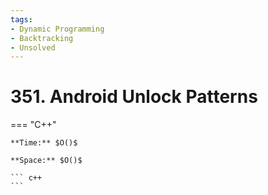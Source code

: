 ```yaml
---
tags:
- Dynamic Programming
- Backtracking
- Unsolved
---
```



# 351. Android Unlock Patterns

=== "C++"

    **Time:** $O()$

    **Space:** $O()$

    ``` c++
    ```
